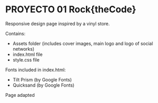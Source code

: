 # PROYECTO 01 Rock{theCode}

Responsive design page inspired by a vinyl store.

Contains:
- Assets folder (includes cover images, main logo and logo of social networks)
- index.html file
- style.css file

Fonts included in index.html:
- Tilt Prism (by Google Fonts)
- Quicksand (by Google Fonts)

Page adapted 